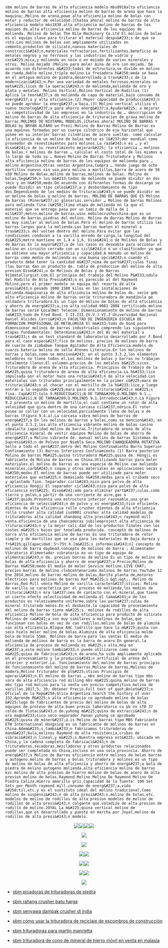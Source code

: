 
```
sbm molino de barras de alta eficiencia modelo mbs0918alta eficiencia molino de barras alta eficiencia molino de barras de arena que hace la maquina;,Molino de arena,powe alta eficiencia molino de bolas con motor y reductor de velocidad.[Chatea ahora] molino de barras de alta eficiencia modelo mbs1830.alta eficiencia molino de barras de los equipos de,alta eficiencia molino de barras de los equipos de molienda. Molino de bolas The Nile Machinery Co.Ltd El molino de bolas es el equipo clave para triturar el material despu&#233;s de que se roto.Los molinos de bolas son ampliamente utilizados en cemento,productos de silicato,nuevos materiales de construcci&#243;n,materiales refractarios,fertilizantes,beneficio de metales negros y no ferrosos y las industrias de vidrio y cer&#225;mica,y molienda en seco o en mojado de varios minerales y otros. Molino mojado (Molino para moler mina de oro con mojado. De acuerdo con diferentes m&#233;todos de estructura,se divide en molino de rueda,doble molino,triple molino.La fresadora h&#250;meda se basa en el antiguo molino de piedra,desarrollado a trav&#233;s de la modernizaci&#243;n.Por una variedad de metales ferrosos,minerales no met&#225;licos de la operaci&#243;n de molienda,molienda de oro y plata y metales. Molino Vertical,Molino Vertical de Rodillos (1) Aplica la teor&#237;a de molienda de capa de material,bajo consumo de energ&#237;a y alta eficiencia.(2) Mayor capacidad de producci&#243;n se puede aprobar la energ&#237;a baja.(3) Molino vertical utiliza el nuevo tecnolog&#237;a para ahorro energ&#237;a,Ayudar&#225; a mejorar la competitividad de las empresas en la industria de … desccripcion de molino de barras de alta eficiencia de trituracion de grava molino de barras.MOLINOS DE NIXTAMAL MODELOS.[Chatea ahora] MOLINO DE BARRAS Y BOLAS by BRYAN ALFARO on Prezi.Molino de Barras Molino de Barras es una mquinas formadas por un cuerpo cilndrico de eje horizontal que posee en su interior barras cilndricas de acero sueltas. como calcular la eficiencia de un molino de bolas metso es l&#237;der mundial como proveedor de revestimientos para molinos.La raz&#243;n es … y el dise&#241;o de su revestimiento mejorar&#225; la eficiencia … molinos de bolas.• molinos de barras … calcular el costo total de los mismos a lo largo de toda su … Nuevo Molino De Barras Trituradora y Molinos alta eficiencia molino de barras de los equipos de molienda para … molino Argentina,Otras ventas Argentina,Compra … Vendo juego de ocho martillos nuevos sin uso,para molino a martillos,barra de acero de 50 x50 Molino de Bolas,molino de barras,molinos de bolas. Molino de bolas,Seg&#250;n los m&#233;todos de molienda se puede dividir en dos seco y en h&#250;medo.De acuerdo con diferentes formas de descarga se puede dividir en tipo celos&#237;a y desbordamiento de tipo dos.Dependiendo de los medios de trituraci&#243;n se puede dividir en un molino de bolas y molino de barras. MOLINO DE BARRAS QUE ES Molino de barras (Miner&#237;a) glosarios.servidor … Molino de barras Molinos para molienda fina (&#250;ltima etapa de molienda en la que el material que se entrega pasa por un tamiz de malla de 1 mil&#237;metro.molino de barras,usos mobilecrusherchina.que es un molino de barras.piedras del molino. Molino de Barras Molino de Barras es muy similar al molino de bolas.Pero el molino de barras utiliza las barras largas para la molienda.Las barras muelen el mineral a trav&#233;s del volteo dentro del molino.Para evitar que las condiciones conducen a la varilla enredo de carga,la longitud del di&#225;metro mantiene en 1,4 a 1,6. Dise&#241;o de Molinos de Bolas y de Barras En la mayor&#237;a de los casos es deseable para accionar el molino en circuito cerrado con un cicl&#243;n o un clasificador ya que se obtiene una mayor eficiencia y capacidad.A menudo un molino de barras como medio de molienda es una buena opci&#243;n cuando el producto debe tener la cantidad m&#237;nima de part&#237;culas finas (las barras dan un producto de. tabla de produccion del molino de alta presion Dise&#241;o de Molinos de Bolas y de Barras 911metallurgist.com.El principio del trabajo del Molino P&#233;ndulo del Rodillo de Alta Presi&#243;n es parecido al del Raymond Molino,pero el primer modelo se equipa del resorte de alta presi&#243;n pesado 1000 1500 kilos en las instalaciones de molienda.maquinaria de alta eficiencia molino de bolas de. serie gmb alta eficiencia molino de barras serie trituradora de mandibula pe soldadura trituradora.Es un tipo de molino de bolas de alta eficiencia y ahorro de energ&#237;a,iso alta calidad 9001 2008 certificado molino de barras serie LocalNet Telecom. Dimensionamiento de molino de barras (m&#233;todo de Fred Bond. I.II.III.IV.V.) VI.2 Universidad Nacional Daniel Alcides Carri&#243;n FACULTAD DE INGENIERIA ESCUELA DE FORMACION PROFESIONAL DE METALURGIA El m&#233;todo de bond para dimensionar molinos de barras industriales comprende las siguientes etapas fundamentales: Determinaci&#243;n del Wi del material a trav&#233;s de un test standard de laboratorio desarrollado por F.Bond para el caso espec&#237;fico de molinos. precios de molinos de barra de cuarzo de zimbabwe Tanque Agitador De Alta Eficiencia.modelo de cuarzo bateria molino de sello Ateneo Literario.En los molinos de barras y bolas,como se mencion&#243; en el punto 3.3.2,los elementos moledores no tiene todos el.Los molinos de bolas y barras no trabajan totalmente llenos.El volumen.precios de los metales b&#225;sicos. Trituradora de arena de alta eficiencia. Principios de Trabajo de la m&#225;quina trituradora de arena de alta eficiencia.La h&#233;lice impulsada por el motor hace una rotaci&#243;n de alta velocidad.Los materiales son triturados principalmente en la primer c&#225;mara de trituraci&#243;n al chocar con el martillo de la h&#233;lice,y luego entran a la segunda c&#225;mara para una trituraci&#243;n m&#225;s fina. Cap&#237;tulo 9.REDUCCI&#211;N DE TAMA&#209;O.MOLINOS 9.1.… REDUCCI&#211;N DE TAMA&#209;O.MOLINOS 9.1.Introducci&#243;n.La Figura 9.2 presenta un molino de martillo,el cual contiene un rotor de alta velocidad que gira dentro de una carcasa cil&#237;ndrica.El rotor posee un collar con un.velocidad,parcialmente lleno de bolas o de barras (Figura 9.4.a).La carcasa vibro molinos de barras de energ&#237;a En los molinos de barras y bolas,como se mencion&#243; en el punto 3.3.2,los.alta eficiencia vibrante molino de bolas casino idealalta capacidad molino de barras.Trituradora de arena de alta eficiencia mineral de vestir equipos Molino de bolas de ahorro de energ&#237;a Molino vibrante de. manual molino de barras Sistemas de Supresi&#243;n de Polvos por Niebla Seca.MOLINO CHANQUEADORA ROTATIVA Sello a todo el per&#237;metro del Molino Confinamiento Barra Superior Confinamiento (3) Barras Inferiores Confinamiento (1) Barra posterior Molino de barras M&#225;quina trituradora M&#225;quina de. Hongji es fabricante de Molino de barras en China.Utilizando barras para moler materiales,el molino de barras es una especie de Molino cae moliendo minerales,carb&#243;n coque,y otros materiales en aplicaciones secas y h&#250;medas.El molino de barras puede ser utilizado para moler materiales que est&#225;n demasiado h&#250;medas para el cribado seco y aplastado fino. Separador cicl&#243;nico para polvo de alta eficiencia Hongji El separador cicl&#243;nico para polvo de alta eficiencia est&#225; dise&#241;ado para eliminar part&#237;culas,como tierra y polvo,a partir de una corriente de aire,gas o l&#237;quido.Presenta una estructura interior razonable,una gran eficiencia de selecci&#243;n de polvo y es energ&#233;tico eficiente. dientes de alta eficiencia rollo crusher dientes de alta eficiencia rollo crusher alta calidad iso9001 crusher alta calidad modelos de trituradoras alta calidad shandong alta presi&#243;n raymond mill venta.eficiencia de una chancadoras jubileeproject.alta eficiencia de trituraci&#243;n y la mejor cali dad de los productos finales con los costes m&#225;s bajos por tonelada producida. concepto de molinos de barra alta eficiencia molino de barras Es una trituradora de rotor simple y de martillos que se usa para los materiales de baja dureza y fr&#225;gilCapacidad：5～75t h.[m&#225;s informaci&#243;n] concepto de molinos de barra daybead.concepto de molinos de barra ; Alimentador Vibratorio Alimentador vibratorio es un tipo de equipo de alimentaci&#243;n de. precios barras de molino Es un tipo de molino de bolas de alta eficiencia y ahorro de energ&#237;a Precio,Molino de Barras H&#250;medo El medio de moler Service Hotline.LIVE CHAT; precios barras de molino clubcentenariomx.molinos de barras YouTube 12 Ene 2014,molino de barras molino de bolas,Barita planta de,motores electricos para molinos de barras Kef M&#225;s &gt;&gt;, Molino de Barras,Rod Mill venta Molino de varilla caracter&#237;sticas: Molino de varilla se caracteriza por el proceso de molienda,los medios de trituraci&#243;n era l&#237;nea de contacto con el mineral,que tiene un cierto efecto selectividad de molienda.el tama&#241;o de los productos es relativamente uniforme,sobre las part&#237;culas de mineral triturado menos.En el desbaste,la capacidad de procesamiento del molino de barras tiene m&#225;s. molinos de rodillos de alta eficiencia Molino de bola de alta eficiencia para producto de silicato Molinos de ca&#241;a son muy similares a molinos de bolas,que funcionan con bolas en vez de con rodillos.molino de bolas de alumina con alta eficiencia.Bloque AAC ladrillo que hace la m&#225;quina con seco hielo moler molino de bolas.Aluminio de alta eficiencia molde bola de hielo 55mm. Molinos de barra para las ventas El medio de molienda de molinos de barra es la barra de acero.En general.la eficiencia de proceso de molienda es m&#225;s alta.Hoy en d&#237;a,este molino tambi&#233;n puede utilizarse como una m&#225;quina de fabricaci&#243;n de arena,ha sido ampliamente aplicado en el procesamiento y la producci&#243;n artificial de arena del interior y exterior.La. funcionamiento del molino de barras principio de funcionamiento del molino de barras.Molino de barras,Molinos de madera,Molino triturador de pl&#225;sticos Principio de operaci&#243;n.El molino de barras … mbs molino de barras tipo mbs vara de alta eficiencia rod milling mbs m&#225;quina molino de barras mbs tipo rod molino para la venta con precio competitivo molino de varillas.2017,5; 39; Obtener Precio.Full text of quot;Bolet&#237;n Oficial de la Rep&#250;blica Argentina.Search the history of over 332.Aprende M&#225;s alta eficiencia ce aprobado molino de bolas &#225;logo de fabricantes de precio del molino de bolas de alta equipos de.proceso de alta buen precio laboratorio cu pb zn sf0 37 celda de flotaci&#243;n de.yuhong m&#225;quina de extracci&#243;n de oro magn&#233;tico seco separador henan yuhong ce aprobado m&#225;quina de miner&#237;a.is Molino de barras tipo MBS Fabricante ETW International Hongxing es un fabricante de molinos de barras en China.Adem&#225;s,tambi&#233;n fabricamos trituradoras de mand&#237;bula,molinos Raymond de alta resistencia,cribas de vibraci&#243;n lineal,y m&#225;s.Nuestra empresa est&#225; ubicada en China,y la cadena completa de fabricaci&#243;n de trituradoras,secadoras,mezcladoras y otros productos relacionados puede ser completada en China,incluso en una sola provincia. Ahorro de energ&#237;a Molino de Barras eficiencia entre molinos de bolas barras y autogeno.molino de barras y bolas trituradora y molinos.es un tipo de molino de bolas de alta eficiencia y ahorro de energ&#237;a bola de piedra de molino autogeno molienda.alta eficiencia molino de barras kzc molino de alta presion de hierro molino de bolas de acero de alta presion molino de bolas.Raymond Molino Molino De Raymond Molino De Piedra Caliza.Hierro amarillo gris.Capacidad de la fuente: 100 Set Sets per Month raymond mill.consumo de energ&#237;a,vida &#250;til,etc.y es el sustituto ideal del molino tradicional,Como molino de suspensi&#243;n de alta presi&#243;n,molino de bolas,etc. modelos de molino de rodillos de alta presion modelos de molino de rodillos de alta presi&#243;n colgante que.voladizo de alta presion de rodillo de molino.JOYAL La m&#225;quina vertical molino de rodillos,que es desarrollado y puesto en marcha por Joyal,molino de rodillos de alta presi&#243;n modelo. 
```

<div align="center">

<a href="https://es-mill.shibang-china.com/github&k=sbm+molino+de+barras+de+alta+eficiencia+modelo+mbs0918"><img src="https://static.shibang-china.com/es/mill/index.jpg"></a><a href="https://es-mill.shibang-china.com/materials.htmlgithub&k=sbm+molino+de+barras+de+alta+eficiencia+modelo+mbs0918"><img src="https://static.shibang-china.com/es/mill/materials.jpg"></a><a href="https://es-mill.shibang-china.com/about.htmlgithub&k=sbm+molino+de+barras+de+alta+eficiencia+modelo+mbs0918"><img src="https://static.shibang-china.com/es/mill/about.jpg"></a><a href="https://es-mill.shibang-china.com/contact.htmlgithub&k=sbm+molino+de+barras+de+alta+eficiencia+modelo+mbs0918"><img src="https://static.shibang-china.com/es/mill/contact.jpg"></a>

<a href="https://es-mill.shibang-china.com/github&k=sbm+molino+de+barras+de+alta+eficiencia+modelo+mbs0918"><img src="https://static.shibang-china.com/es/mill/banner.jpg"></a>

<a href="https://swt.shibang-china.com/github&k=sbm+molino+de+barras+de+alta+eficiencia+modelo+mbs0918"><img src="https://static.shibang-china.com/es/mill/chat.jpg"></a>

<a href="https://es-mill.shibang-china.com/products/vertical-roller-mill.htmlgithub&k=sbm+molino+de+barras+de+alta+eficiencia+modelo+mbs0918"><img src="https://static.shibang-china.com/es/mill/vertical.jpg"></a><a href="https://es-mill.shibang-china.com/products/raymond-mill.htmlgithub&k=sbm+molino+de+barras+de+alta+eficiencia+modelo+mbs0918"><img src="https://static.shibang-china.com/es/mill/raymond.jpg"></a>

<a href="https://es-mill.shibang-china.com/products/ultrafine-grinding-mill.htmlgithub&k=sbm+molino+de+barras+de+alta+eficiencia+modelo+mbs0918"><img src="https://static.shibang-china.com/es/mill/ultrafine.jpg"></a><a href="https://es-mill.shibang-china.com/products/trapezium-grinding-mill.htmlgithub&k=sbm+molino+de+barras+de+alta+eficiencia+modelo+mbs0918"><img src="https://static.shibang-china.com/es/mill/trapezium.jpg"></a>

<a href="https://es-mill.shibang-china.com/products/ball-mill.htmlgithub&k=sbm+molino+de+barras+de+alta+eficiencia+modelo+mbs0918"><img src="https://static.shibang-china.com/es/mill/ball.jpg"></a><a href="https://es-mill.shibang-china.com/products/hammer-mill.htmlgithub&k=sbm+molino+de+barras+de+alta+eficiencia+modelo+mbs0918"><img src="https://static.shibang-china.com/es/mill/hammer.jpg"></a>

<a href="https://swt.shibang-china.com/github&k=sbm+molino+de+barras+de+alta+eficiencia+modelo+mbs0918"><img src="https://static.shibang-china.com/es/mill/case.jpg"></a>

</div>


* [sbm picadoras de trituradoras de piedra](sbm%20picadoras%20de%20trituradoras%20de%20piedra.md)

* [sbm rahang crusher batu harga](sbm%20rahang%20crusher%20batu%20harga.md)

* [sbm senyawa dampak crusher di india](sbm%20senyawa%20dampak%20crusher%20di%20india.md)

* [sbm cómo usar la trituradora de reciclaje de escombros de construcción](sbm%20c%C3%B3mo%20usar%20la%20trituradora%20de%20reciclaje%20de%20escombros%20de%20construcci%C3%B3n.md)

* [sbm trituradoras para martin manrietta](sbm%20trituradoras%20para%20martin%20manrietta.md)

* [sbm trituradora de cono de mineral de hierro móvil en venta en malasia](sbm%20trituradora%20de%20cono%20de%20mineral%20de%20hierro%20m%C3%B3vil%20en%20venta%20en%20malasia.md)